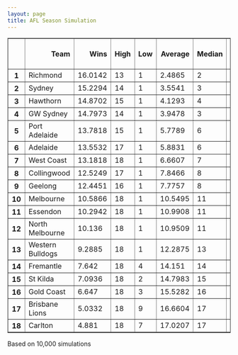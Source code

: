 ```yaml
---
layout: page
title: AFL Season Simulation
---
```

<table border="1" class="dataframe">   <thead>     <tr style="text-align: right;">       <th></th>       <th>Team</th>       <th>Wins</th>       <th>High</th>       <th>Low</th>       <th>Average</th>       <th>Median</th>       <th>Standard Deviation</th>       <th>Finals Prob</th>       <th>Top 4 Prob</th>       <th>Minor Premier Prob</th>       <th>Bottom 4 Prob</th>       <th>Wooden Spoon Prob</th>     </tr>   </thead>   <tbody>     <tr>       <th>1</th>       <td>Richmond</td>       <td>16.0142</td>       <td>13</td>       <td>1</td>       <td>2.4865</td>       <td>2</td>       <td>1.88765</td>       <td>98.67</td>       <td>86.01</td>       <td>42.08</td>       <td>0</td>       <td>0</td>     </tr>     <tr>       <th>2</th>       <td>Sydney</td>       <td>15.2294</td>       <td>14</td>       <td>1</td>       <td>3.5541</td>       <td>3</td>       <td>2.23407</td>       <td>96.43</td>       <td>71.48</td>       <td>18.46</td>       <td>0</td>       <td>0</td>     </tr>     <tr>       <th>3</th>       <td>Hawthorn</td>       <td>14.8702</td>       <td>15</td>       <td>1</td>       <td>4.1293</td>       <td>4</td>       <td>2.38239</td>       <td>94.35</td>       <td>62.36</td>       <td>12.32</td>       <td>0.01</td>       <td>0</td>     </tr>     <tr>       <th>4</th>       <td>GW Sydney</td>       <td>14.7973</td>       <td>14</td>       <td>1</td>       <td>3.9478</td>       <td>3</td>       <td>2.47089</td>       <td>94.25</td>       <td>64.68</td>       <td>15.8</td>       <td>0</td>       <td>0</td>     </tr>     <tr>       <th>5</th>       <td>Port Adelaide</td>       <td>13.7818</td>       <td>15</td>       <td>1</td>       <td>5.7789</td>       <td>6</td>       <td>2.67332</td>       <td>83.75</td>       <td>34.04</td>       <td>4.07</td>       <td>0.05</td>       <td>0</td>     </tr>     <tr>       <th>6</th>       <td>Adelaide</td>       <td>13.5532</td>       <td>17</td>       <td>1</td>       <td>5.8831</td>       <td>6</td>       <td>2.5715</td>       <td>83.51</td>       <td>32.11</td>       <td>3</td>       <td>0.08</td>       <td>0</td>     </tr>     <tr>       <th>7</th>       <td>West Coast</td>       <td>13.1818</td>       <td>18</td>       <td>1</td>       <td>6.6607</td>       <td>7</td>       <td>2.72939</td>       <td>74.98</td>       <td>22.3</td>       <td>2.47</td>       <td>0.17</td>       <td>0.01</td>     </tr>     <tr>       <th>8</th>       <td>Collingwood</td>       <td>12.5249</td>       <td>17</td>       <td>1</td>       <td>7.8466</td>       <td>8</td>       <td>2.657</td>       <td>58.52</td>       <td>11.22</td>       <td>0.78</td>       <td>0.52</td>       <td>0</td>     </tr>     <tr>       <th>9</th>       <td>Geelong</td>       <td>12.4451</td>       <td>16</td>       <td>1</td>       <td>7.7757</td>       <td>8</td>       <td>2.55347</td>       <td>59.96</td>       <td>10.87</td>       <td>0.79</td>       <td>0.18</td>       <td>0</td>     </tr>     <tr>       <th>10</th>       <td>Melbourne</td>       <td>10.5866</td>       <td>18</td>       <td>1</td>       <td>10.5495</td>       <td>11</td>       <td>2.53625</td>       <td>18.6</td>       <td>1.93</td>       <td>0.09</td>       <td>5.08</td>       <td>0.05</td>     </tr>     <tr>       <th>11</th>       <td>Essendon</td>       <td>10.2942</td>       <td>18</td>       <td>1</td>       <td>10.9908</td>       <td>11</td>       <td>2.46023</td>       <td>14.67</td>       <td>1.35</td>       <td>0.04</td>       <td>5.74</td>       <td>0.1</td>     </tr>     <tr>       <th>12</th>       <td>North Melbourne</td>       <td>10.136</td>       <td>18</td>       <td>1</td>       <td>10.9509</td>       <td>11</td>       <td>2.46359</td>       <td>14.56</td>       <td>1.17</td>       <td>0.09</td>       <td>6.26</td>       <td>0.1</td>     </tr>     <tr>       <th>13</th>       <td>Western Bulldogs</td>       <td>9.2885</td>       <td>18</td>       <td>1</td>       <td>12.2875</td>       <td>13</td>       <td>2.2628</td>       <td>6.08</td>       <td>0.41</td>       <td>0.01</td>       <td>13.72</td>       <td>0.5</td>     </tr>     <tr>       <th>14</th>       <td>Fremantle</td>       <td>7.642</td>       <td>18</td>       <td>4</td>       <td>14.151</td>       <td>14</td>       <td>1.92047</td>       <td>0.84</td>       <td>0.02</td>       <td>0</td>       <td>43.53</td>       <td>2.76</td>     </tr>     <tr>       <th>15</th>       <td>St Kilda</td>       <td>7.0936</td>       <td>18</td>       <td>2</td>       <td>14.7983</td>       <td>15</td>       <td>1.86097</td>       <td>0.59</td>       <td>0.04</td>       <td>0</td>       <td>61.73</td>       <td>4.91</td>     </tr>     <tr>       <th>16</th>       <td>Gold Coast</td>       <td>6.647</td>       <td>18</td>       <td>3</td>       <td>15.5282</td>       <td>16</td>       <td>1.71843</td>       <td>0.22</td>       <td>0.01</td>       <td>0</td>       <td>76.21</td>       <td>9.76</td>     </tr>     <tr>       <th>17</th>       <td>Brisbane Lions</td>       <td>5.0332</td>       <td>18</td>       <td>9</td>       <td>16.6604</td>       <td>17</td>       <td>1.3659</td>       <td>0</td>       <td>0</td>       <td>0</td>       <td>92.32</td>       <td>32.64</td>     </tr>     <tr>       <th>18</th>       <td>Carlton</td>       <td>4.881</td>       <td>18</td>       <td>7</td>       <td>17.0207</td>       <td>17</td>       <td>1.32109</td>       <td>0.02</td>       <td>0</td>       <td>0</td>       <td>94.4</td>       <td>49.17</td>     </tr>   </tbody> </table>
<p>Based on 10,000 simulations</p>
